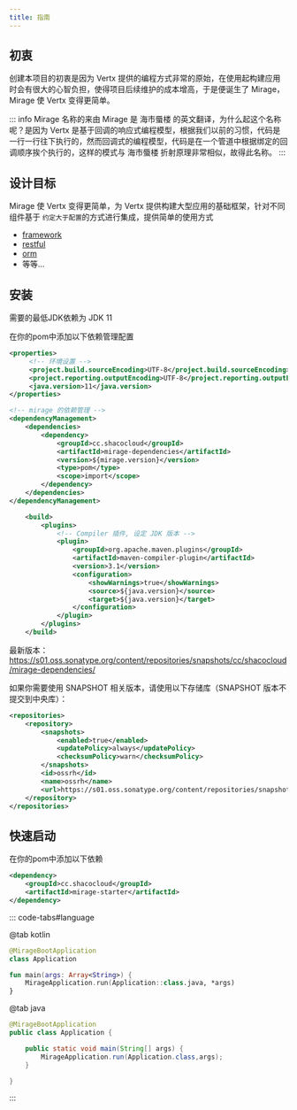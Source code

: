 ```yaml
---
title: 指南
---
```


## 初衷

创建本项目的初衷是因为 Vertx 提供的编程方式非常的原始，在使用起构建应用时会有很大的心智负担，使得项目后续维护的成本增高，于是便诞生了 Mirage，Mirage 使 Vertx 变得更简单。

::: info Mirage 名称的来由
Mirage 是 海市蜃楼 的英文翻译，为什么起这个名称呢？是因为 Vertx 是基于回调的响应式编程模型，根据我们以前的习惯，代码是一行一行往下执行的，然而回调式的编程模型，代码是在一个管道中根据绑定的回调顺序挨个执行的，这样的模式与 海市蜃楼 折射原理非常相似，故得此名称。
:::

## 设计目标

Mirage 使 Vertx 变得更简单，为 Vertx 提供构建大型应用的基础框架，针对不同组件基于 `约定大于配置`的方式进行集成，提供简单的使用方式

* [framework](framework)
* [restful](restful)
* [orm](orm)
* 等等...

## 安装

需要的最低JDK依赖为 JDK 11

在你的pom中添加以下依赖管理配置

```xml
<properties>
     <!-- 环境设置 -->
     <project.build.sourceEncoding>UTF-8</project.build.sourceEncoding>
     <project.reporting.outputEncoding>UTF-8</project.reporting.outputEncoding>
     <java.version>11</java.version>
</properties>

<!-- mirage 的依赖管理 -->
<dependencyManagement>
    <dependencies>
        <dependency>
            <groupId>cc.shacocloud</groupId>
            <artifactId>mirage-dependencies</artifactId>
            <version>${mirage.version}</version>
            <type>pom</type>
            <scope>import</scope>
        </dependency>
    </dependencies>
</dependencyManagement>

    <build>
        <plugins>
            <!-- Compiler 插件, 设定 JDK 版本 -->
            <plugin>
                <groupId>org.apache.maven.plugins</groupId>
                <artifactId>maven-compiler-plugin</artifactId>
                <version>3.1</version>
                <configuration>
                    <showWarnings>true</showWarnings>
                    <source>${java.version}</source>
                    <target>${java.version}</target>
                </configuration>
            </plugin>
        </plugins>
    </build>
```

最新版本：https://s01.oss.sonatype.org/content/repositories/snapshots/cc/shacocloud/mirage-dependencies/

如果你需要使用 SNAPSHOT 相关版本，请使用以下存储库（SNAPSHOT 版本不提交到中央库）：

```xml
<repositories>
    <repository>
        <snapshots>
            <enabled>true</enabled>
            <updatePolicy>always</updatePolicy>
            <checksumPolicy>warn</checksumPolicy>
        </snapshots>
        <id>ossrh</id>
        <name>ossrh</name>
        <url>https://s01.oss.sonatype.org/content/repositories/snapshots/</url>
    </repository>
</repositories>
```

## 快速启动

在你的pom中添加以下依赖

```xml
<dependency>
    <groupId>cc.shacocloud</groupId>
    <artifactId>mirage-starter</artifactId>
</dependency>
```

::: code-tabs#language

@tab kotlin

```kotlin
@MirageBootApplication
class Application

fun main(args: Array<String>) {
    MirageApplication.run(Application::class.java, *args)
}
```

@tab java

```java
@MirageBootApplication
public class Application {

    public static void main(String[] args) {
        MirageApplication.run(Application.class,args);
    }

}
```

::: 
